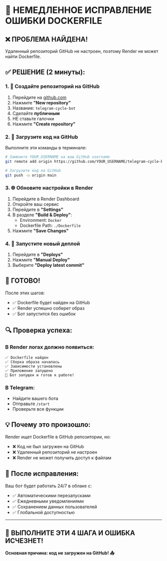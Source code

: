 # 🚨 НЕМЕДЛЕННОЕ ИСПРАВЛЕНИЕ ОШИБКИ DOCKERFILE

## ❌ ПРОБЛЕМА НАЙДЕНА!
Удаленный репозиторий GitHub не настроен, поэтому Render не может найти Dockerfile.

## ✅ РЕШЕНИЕ (2 минуты):

### 1. 📝 Создайте репозиторий на GitHub
1. Перейдите на [github.com](https://github.com)
2. Нажмите **"New repository"**
3. Название: `telegram-cycle-bot`
4. Сделайте **публичным**
5. НЕ ставьте галочки
6. Нажмите **"Create repository"**

### 2. 🔗 Загрузите код на GitHub
Выполните эти команды в терминале:

```bash
# Замените YOUR_USERNAME на ваш GitHub username
git remote add origin https://github.com/YOUR_USERNAME/telegram-cycle-bot.git

# Загрузите код на GitHub
git push -u origin main
```

### 3. 🌐 Обновите настройки в Render
1. Перейдите в Render Dashboard
2. Откройте ваш сервис
3. Перейдите в **"Settings"**
4. В разделе **"Build & Deploy"**:
   - Environment: `Docker`
   - Dockerfile Path: `./Dockerfile`
5. Нажмите **"Save Changes"**

### 4. 🚀 Запустите новый деплой
1. Перейдите в **"Deploys"**
2. Нажмите **"Manual Deploy"**
3. Выберите **"Deploy latest commit"**

## 🎉 ГОТОВО!

После этих шагов:
- ✅ Dockerfile будет найден на GitHub
- ✅ Render успешно соберет образ
- ✅ Бот запустится без ошибок

## 🔍 Проверка успеха:

### В Render логах должно появиться:
```
✅ Dockerfile найден
✅ Сборка образа началась
✅ Зависимости установлены
✅ Приложение запущено
🤖 Бот запущен и готов к работе!
```

### В Telegram:
- Найдите вашего бота
- Отправьте `/start`
- Проверьте все функции

## 💡 Почему это произошло:

Render ищет Dockerfile в GitHub репозитории, но:
- ❌ Код не был загружен на GitHub
- ❌ Удаленный репозиторий не настроен
- ❌ Render не может получить доступ к файлам

## 🎯 После исправления:

Ваш бот будет работать 24/7 в облаке с:
- ✅ Автоматическими перезапусками
- ✅ Ежедневными уведомлениями
- ✅ Сохранением данных пользователей
- ✅ Глобальной доступностью

---

## 🚀 ВЫПОЛНИТЕ ЭТИ 4 ШАГА И ОШИБКА ИСЧЕЗНЕТ!

**Основная причина: код не загружен на GitHub! 📤**
